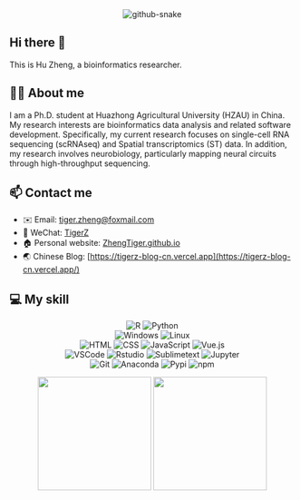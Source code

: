 <div align="center">
  <!-- Snake Code Contribution Map 贪吃蛇代码贡献图 -->
  <picture>
    <source media="(prefers-color-scheme: dark)" srcset="https://cdn.jsdelivr.net/gh/sun0225SUN/sun0225SUN/profile-snake-contrib/github-contribution-grid-snake-dark.svg" />
    <source media="(prefers-color-scheme: light)" srcset="https://cdn.jsdelivr.net/gh/sun0225SUN/sun0225SUN/profile-snake-contrib/github-contribution-grid-snake.svg" />
    <img alt="github-snake" src="https://cdn.jsdelivr.net/gh/sun0225SUN/sun0225SUN/profile-snake-contrib/github-contribution-grid-snake-dark.svg" />
  </picture>
</div>

## Hi there 👋

This is Hu Zheng, a bioinformatics researcher.

## 👨‍🎓 About me

I am a Ph.D. student at Huazhong Agricultural University (HZAU) in China. My research interests are bioinformatics data analysis and related software development. Specifically, my current research focuses on single-cell RNA sequencing (scRNAseq) and Spatial transcriptomics (ST) data. In addition, my research involves neurobiology, particularly mapping neural circuits through high-throughput sequencing.

## 📫 Contact me

- ✉️ Email: [tiger.zheng@foxmail.com](tiger.zheng@foxmail.com)
- 💬 WeChat: [TigerZ](https://open.weixin.qq.com/qr/code?username=gh_55ff0104c230)
- 🏠 Personal website: [ZhengTiger.github.io](https://ZhengTiger.github.io/)
- 🌏 Chinese Blog: [https://tigerz-blog-cn.vercel.app](https://tigerz-blog-cn.vercel.app/)

## 💻 My skill

<p align="center">
  <img alt="R" src="https://img.shields.io/badge/R-276DC3?style=flat-square&logo=r&logoColor=white">
  <img alt="Python" src="https://img.shields.io/badge/Python-3776AB?style=flat-square&logo=python&logoColor=white">
  <br/>
  <img alt="Windows" src="https://img.shields.io/badge/Windows-0078D6?style=flat-square&logo=Windows&logoColor=white">
  <img alt="Linux" src="https://img.shields.io/badge/Linux-87CF3E?style=flat-square&logo=Linux&logoColor=white">
  <br/>
  <img alt="HTML" src="https://img.shields.io/badge/HTML-E34F26?style=flat-square&logo=html5&logoColor=white">
  <img alt="CSS" src="https://img.shields.io/badge/CSS-1572B6?style=flat-square&logo=css3&logoColor=white">
  <img alt="JavaScript" src="https://img.shields.io/badge/JavaScript-4B4B77?style=flat-square&logo=javascript&logoColor=white">
  <img alt="Vue.js" src="https://img.shields.io/badge/Vue.js-4FC08D?style=flat-square&logo=vue.js&logoColor=white">
  <br/>
  <img alt="VSCode" src="https://img.shields.io/badge/VSCode-007ACC?style=flat-square&logo=visual-studio-code&logoColor=white">
  <img alt="Rstudio" src="https://img.shields.io/badge/Rstudio-75AADB?style=flat-square&logo=rstudio&logoColor=white">
  <img alt="Sublimetext" src="https://img.shields.io/badge/Sublimetext-FF9800?style=flat-square&logo=sublimetext&logoColor=white">
  <img alt="Jupyter" src="https://img.shields.io/badge/Jupyter-F37626?style=flat-square&logo=jupyter&logoColor=white">
  <br/>
  <img alt="Git" src="https://img.shields.io/badge/Git-F05032?style=flat-square&logo=Git&logoColor=white">
  <img alt="Anaconda" src="https://img.shields.io/badge/Anaconda-44A833?style=flat-square&logo=anaconda&logoColor=white">
  <img alt="Pypi" src="https://img.shields.io/badge/Pypi-3775A9?style=flat-square&logo=pypi&logoColor=white">
  <img alt="npm" src="https://img.shields.io/badge/npm-CB3837?style=flat-square&logo=npm&logoColor=white">
</p>

<!-- GitHub 数据统计 -->
<div align="center">
<img height="200px" src="https://github-readme-stats.vercel.app/api?username=ZhengTiger&theme=cobalt&count_private=true&show_icons=true" />
<img height="200px" src="https://github-readme-stats.vercel.app/api/top-langs/?username=ZhengTiger&&theme=cobalt&count_private=true&show_icons=true&hide=javascript,html,css,jupyter%20notebook,tex" />
</div>

